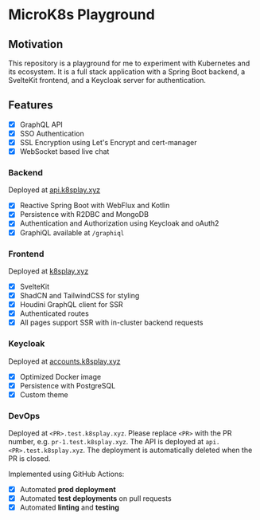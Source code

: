 # MicroK8s Playground

## Motivation

This repository is a playground for me to experiment with Kubernetes and its ecosystem. It is a full stack application
with a Spring Boot backend, a SvelteKit frontend, and a Keycloak server for authentication.

## Features

- [x] GraphQL API
- [x] SSO Authentication
- [x] SSL Encryption using Let's Encrypt and cert-manager
- [x] WebSocket based live chat

### Backend

Deployed at [api.k8splay.xyz](https://api.k8splay.xyz)

- [x] Reactive Spring Boot with WebFlux and Kotlin
- [x] Persistence with R2DBC and MongoDB
- [x] Authentication and Authorization using Keycloak and oAuth2
- [x] GraphiQL available at `/graphiql`

### Frontend

Deployed at [k8splay.xyz](https://k8splay.xyz)

- [x] SvelteKit
- [x] ShadCN and TailwindCSS for styling
- [x] Houdini GraphQL client for SSR
- [x] Authenticated routes
- [x] All pages support SSR with in-cluster backend requests

### Keycloak

Deployed at [accounts.k8splay.xyz](https://accounts.k8splay.xyz)

- [x] Optimized Docker image
- [x] Persistence with PostgreSQL
- [x] Custom theme

### DevOps

Deployed at `<PR>.test.k8splay.xyz`. Please replace `<PR>` with the PR number, e.g. `pr-1.test.k8splay.xyz`. The API is
deployed at `api.<PR>.test.k8splay.xyz`. The deployment is automatically deleted when the PR is closed.

Implemented using GitHub Actions:

- [x] Automated **prod deployment**
- [x] Automated **test deployments** on pull requests
- [x] Automated **linting** and **testing**
